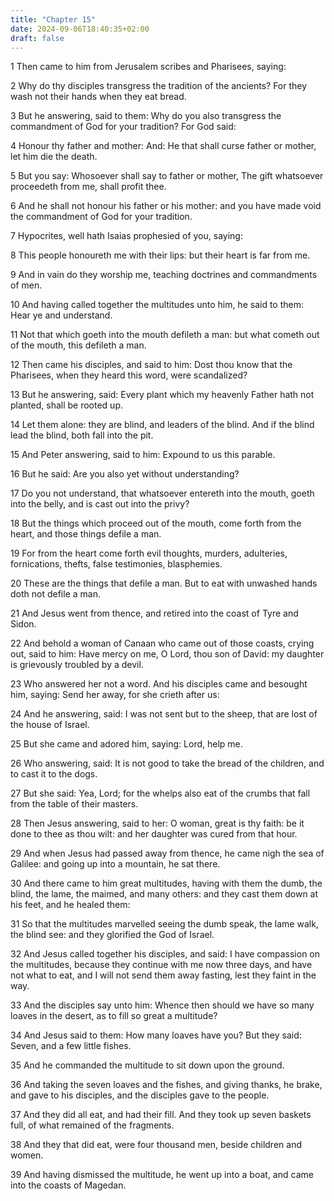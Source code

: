 ```yaml
---
title: "Chapter 15"
date: 2024-09-06T18:40:35+02:00
draft: false
---
```




1 Then came to him from Jerusalem scribes and Pharisees, saying:

2 Why do thy disciples transgress the tradition of the ancients? For they wash not their hands when they eat bread.

3 But he answering, said to them: Why do you also transgress the commandment of God for your tradition? For God said:

4 Honour thy father and mother: And: He that shall curse father or mother, let him die the death.

5 But you say: Whosoever shall say to father or mother, The gift whatsoever proceedeth from me, shall profit thee.

6 And he shall not honour his father or his mother: and you have made void the commandment of God for your tradition.

7 Hypocrites, well hath Isaias prophesied of you, saying:

8 This people honoureth me with their lips: but their heart is far from me.

9 And in vain do they worship me, teaching doctrines and commandments of men.

10 And having called together the multitudes unto him, he said to them: Hear ye and understand.

11 Not that which goeth into the mouth defileth a man: but what cometh out of the mouth, this defileth a man.

12 Then came his disciples, and said to him: Dost thou know that the Pharisees, when they heard this word, were scandalized?

13 But he answering, said: Every plant which my heavenly Father hath not planted, shall be rooted up.

14 Let them alone: they are blind, and leaders of the blind. And if the blind lead the blind, both fall into the pit.

15 And Peter answering, said to him: Expound to us this parable.

16 But he said: Are you also yet without understanding?

17 Do you not understand, that whatsoever entereth into the mouth, goeth into the belly, and is cast out into the privy?

18 But the things which proceed out of the mouth, come forth from the heart, and those things defile a man.

19 For from the heart come forth evil thoughts, murders, adulteries, fornications, thefts, false testimonies, blasphemies.

20 These are the things that defile a man. But to eat with unwashed hands doth not defile a man.

21 And Jesus went from thence, and retired into the coast of Tyre and Sidon.

22 And behold a woman of Canaan who came out of those coasts, crying out, said to him: Have mercy on me, O Lord, thou son of David: my daughter is grievously troubled by a devil.

23 Who answered her not a word. And his disciples came and besought him, saying: Send her away, for she crieth after us:

24 And he answering, said: I was not sent but to the sheep, that are lost of the house of Israel.

25 But she came and adored him, saying: Lord, help me.

26 Who answering, said: It is not good to take the bread of the children, and to cast it to the dogs.

27 But she said: Yea, Lord; for the whelps also eat of the crumbs that fall from the table of their masters.

28 Then Jesus answering, said to her: O woman, great is thy faith: be it done to thee as thou wilt: and her daughter was cured from that hour.

29 And when Jesus had passed away from thence, he came nigh the sea of Galilee: and going up into a mountain, he sat there.

30 And there came to him great multitudes, having with them the dumb, the blind, the lame, the maimed, and many others: and they cast them down at his feet, and he healed them:

31 So that the multitudes marvelled seeing the dumb speak, the lame walk, the blind see: and they glorified the God of Israel.

32 And Jesus called together his disciples, and said: I have compassion on the multitudes, because they continue with me now three days, and have not what to eat, and I will not send them away fasting, lest they faint in the way.

33 And the disciples say unto him: Whence then should we have so many loaves in the desert, as to fill so great a multitude?

34 And Jesus said to them: How many loaves have you? But they said: Seven, and a few little fishes.

35 And he commanded the multitude to sit down upon the ground.

36 And taking the seven loaves and the fishes, and giving thanks, he brake, and gave to his disciples, and the disciples gave to the people.

37 And they did all eat, and had their fill. And they took up seven baskets full, of what remained of the fragments.

38 And they that did eat, were four thousand men, beside children and women.

39 And having dismissed the multitude, he went up into a boat, and came into the coasts of Magedan.


